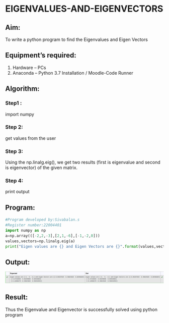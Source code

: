 # EIGENVALUES-AND-EIGENVECTORS
## Aim:
To write a python program to find the Eigenvalues and Eigen Vectors
## Equipment’s required:
1. 	Hardware – PCs
2. 	Anaconda – Python 3.7 Installation / Moodle-Code Runner
## Algorithm:
### Step1 :
import numpy
### Step 2:
get values from the user 
### Step 3:
Using the np.linalg.eig(),  we get two results (first is eigenvalue and second is eigenvector) of the given matrix.
### Step 4:
print output 

## Program:
```python
#Program developed by:Sivabalan.s
#Register number:22004401
import numpy as np
a=np.array(([-2,2,-3],[2,1,-6],[-1,-2,0]))
values,vectors=np.linalg.eig(a)
print("Eigen values are {} and Eigen Vectors are {}".format(values,vectors))
```
## Output:
![output](/output0001.png)
## Result:
Thus the Eigenvalue and Eigenvector is successfully solved using python program
